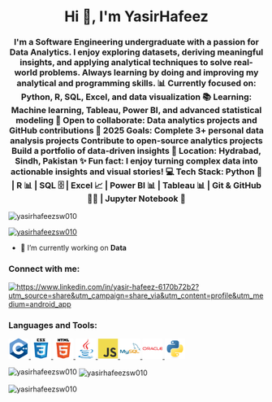 <h1 align="center">Hi 👋, I'm YasirHafeez</h1>
<h3 align="center">I'm a Software Engineering undergraduate with a passion for Data Analytics. I enjoy exploring datasets, deriving meaningful insights, and applying analytical techniques to solve real-world problems. Always learning by doing and improving my analytical and programming skills. 📊 Currently focused on: Python, R, SQL, Excel, and data visualization 📚 Learning: Machine learning, Tableau, Power BI, and advanced statistical modeling 🤝 Open to collaborate: Data analytics projects and GitHub contributions 📝 2025 Goals: Complete 3+ personal data analysis projects Contribute to open-source analytics projects Build a portfolio of data-driven insights 📍 Location: Hydrabad, Sindh, Pakistan ✨ Fun fact: I enjoy turning complex data into actionable insights and visual stories! 💻 Tech Stack: Python 🐍 | R 📊 | SQL 🗄️ | Excel 📈 | Power BI 📊 | Tableau 📊 | Git & GitHub 🧑‍💻 | Jupyter Notebook 📝</h3>

<p align="left"> <img src="https://komarev.com/ghpvc/?username=yasirhafeezsw010&label=Profile%20views&color=0e75b6&style=flat" alt="yasirhafeezsw010" /> </p>

<p align="left"> <a href="https://github.com/ryo-ma/github-profile-trophy"><img src="https://github-profile-trophy.vercel.app/?username=yasirhafeezsw010" alt="yasirhafeezsw010" /></a> </p>

- 🔭 I’m currently working on **Data**

<h3 align="left">Connect with me:</h3>
<p align="left">
<a href="https://linkedin.com/in/https://www.linkedin.com/in/yasir-hafeez-6170b72b2?utm_source=share&utm_campaign=share_via&utm_content=profile&utm_medium=android_app" target="blank"><img align="center" src="https://raw.githubusercontent.com/rahuldkjain/github-profile-readme-generator/master/src/images/icons/Social/linked-in-alt.svg" alt="https://www.linkedin.com/in/yasir-hafeez-6170b72b2?utm_source=share&utm_campaign=share_via&utm_content=profile&utm_medium=android_app" height="30" width="40" /></a>
</p>

<h3 align="left">Languages and Tools:</h3>
<p align="left"> <a href="https://www.w3schools.com/cpp/" target="_blank" rel="noreferrer"> <img src="https://raw.githubusercontent.com/devicons/devicon/master/icons/cplusplus/cplusplus-original.svg" alt="cplusplus" width="40" height="40"/> </a> <a href="https://www.w3schools.com/css/" target="_blank" rel="noreferrer"> <img src="https://raw.githubusercontent.com/devicons/devicon/master/icons/css3/css3-original-wordmark.svg" alt="css3" width="40" height="40"/> </a> <a href="https://www.w3.org/html/" target="_blank" rel="noreferrer"> <img src="https://raw.githubusercontent.com/devicons/devicon/master/icons/html5/html5-original-wordmark.svg" alt="html5" width="40" height="40"/> </a> <a href="https://www.java.com" target="_blank" rel="noreferrer"> <img src="https://raw.githubusercontent.com/devicons/devicon/master/icons/java/java-original.svg" alt="java" width="40" height="40"/> </a> <a href="https://developer.mozilla.org/en-US/docs/Web/JavaScript" target="_blank" rel="noreferrer"> <img src="https://raw.githubusercontent.com/devicons/devicon/master/icons/javascript/javascript-original.svg" alt="javascript" width="40" height="40"/> </a> <a href="https://www.mysql.com/" target="_blank" rel="noreferrer"> <img src="https://raw.githubusercontent.com/devicons/devicon/master/icons/mysql/mysql-original-wordmark.svg" alt="mysql" width="40" height="40"/> </a> <a href="https://www.oracle.com/" target="_blank" rel="noreferrer"> <img src="https://raw.githubusercontent.com/devicons/devicon/master/icons/oracle/oracle-original.svg" alt="oracle" width="40" height="40"/> </a> <a href="https://www.python.org" target="_blank" rel="noreferrer"> <img src="https://raw.githubusercontent.com/devicons/devicon/master/icons/python/python-original.svg" alt="python" width="40" height="40"/> </a> </p>

<p><img align="left" src="https://github-readme-stats.vercel.app/api/top-langs?username=yasirhafeezsw010&show_icons=true&locale=en&layout=compact" alt="yasirhafeezsw010" /></p>

<p>&nbsp;<img align="center" src="https://github-readme-stats.vercel.app/api?username=yasirhafeezsw010&show_icons=true&locale=en" alt="yasirhafeezsw010" /></p>

<p><img align="center" src="https://github-readme-streak-stats.herokuapp.com/?user=yasirhafeezsw010&" alt="yasirhafeezsw010" /></p>

